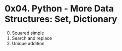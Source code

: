 # 0x04. Python - More Data Structures: Set, Dictionary

0. Squared simple
1. Search and replace
2. Unique addition
